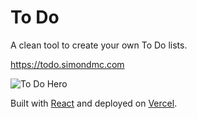 # To Do

A clean tool to create your own To Do lists.

https://todo.simondmc.com

![To Do Hero](https://simondmc.com/media/todo-hero.png)

Built with [React](https://reactjs.org/) and deployed on [Vercel](https://vercel.com).
